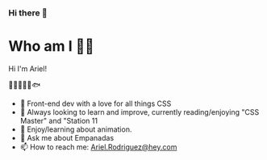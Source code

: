 ### Hi there 👋

<!--
**Ariels713/Ariels713** is a ✨ _special_ ✨ repository because its `README.md` (this file) appears on your GitHub profile.

Here are some ideas to get you started:

- 🔭 I’m currently working on ...
- 🌱 I’m currently learning ...
- 👯 I’m looking to collaborate on ...
- 🤔 I’m looking for help with ...
- 💬 Ask me about ...
- 📫 How to reach me: ...
- 😄 Pronouns: ...
- ⚡ Fun fact: ...
-->

# Who am I 👋🏼

Hi I'm Ariel!
 
👨‍👩‍👧‍👦🐶🐟
- 🔭 Front-end dev with a love for all things CSS
- 🌱 Always looking to learn and improve, currently reading/enjoying "CSS Master" and "Station 11
- 🫧 Enjoy/learning about animation.  
- 💬 Ask me about Empanadas
- 📫 How to reach me: Ariel.Rodriguez@hey.com
